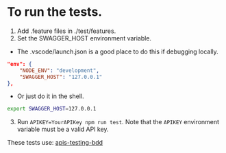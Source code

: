 To run the tests.
=========

1. Add .feature files in ./test/features.
2. Set the SWAGGER_HOST environment variable.
* The .vscode/launch.json is a good place to do this if debugging locally.
```json
"env": {
	"NODE_ENV": "development",
	"SWAGGER_HOST": "127.0.0.1"
},
```
* Or just do it in the shell.
```sh
export SWAGGER_HOST=127.0.0.1
```
3. Run `APIKEY=YourAPIKey npm run test`. Note that the `APIKEY` environment variable must be a valid API key.

These tests use: [apis-testing-bdd](http://apispots.com/projects/bdd/)
